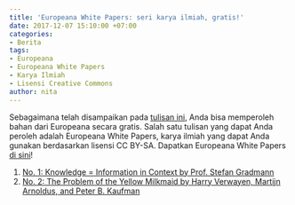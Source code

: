 ```yaml
---
title: 'Europeana White Papers: seri karya ilmiah, gratis!'
date: 2017-12-07 15:10:00 +07:00
categories:
- Berita
tags:
- Europeana
- Europeana White Papers
- Karya Ilmiah
- Lisensi Creative Commons
author: nita
---
```


Sebagaimana telah disampaikan pada [tulisan ini](http://creativecommons.or.id/2011/12/europeana-licensing-framework-telah-terbit/), Anda bisa memperoleh bahan dari Europeana secara gratis. Salah satu tulisan yang dapat Anda peroleh adalah Europeana White Papers, karya ilmiah yang dapat Anda gunakan berdasarkan lisensi CC BY-SA. Dapatkan Europeana White Papers [di sini](http://group.europeana.eu/web/europeana-project/whitepapers/)!

1. [No. 1: Knowledge = Information in Context by Prof. Stefan Gradmann](http://group.europeana.eu/c/document_library/get_file?uuid=cb417911-1ee0-473b-8840-bd7c6e9c93ae&groupId=10602)
2. [No. 2: The Problem of the Yellow Milkmaid by Harry Verwayen, Martijn Arnoldus, and Peter B. Kaufman](http://group.europeana.eu/c/document_library/get_file?uuid=dbed136d-8e8d-46cc-bf41-3774e2ff7c3f&groupId=10602)